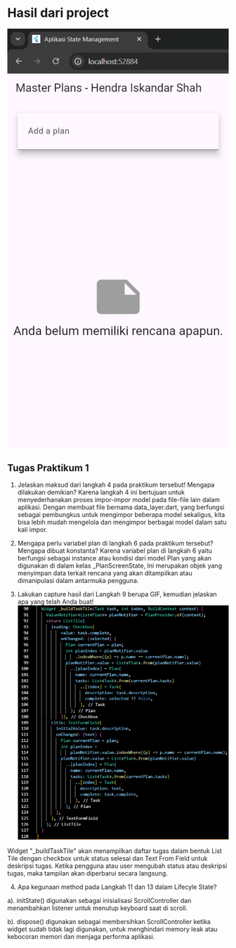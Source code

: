 # Hasil dari project
![image.png](image.png)

## Tugas Praktikum 1
1. Jelaskan maksud dari langkah 4 pada praktikum tersebut! Mengapa dilakukan demikian?
Karena langkah 4 ini bertujuan untuk menyederhanakan proses impor-impor model pada file-file lain dalam aplikasi. Dengan membuat file bernama data_layer.dart, yang berfungsi sebagai pembungkus untuk mengimpor beberapa model sekaligus, kita bisa lebih mudah mengelola dan mengimpor berbagai model dalam satu kali impor.

2. Mengapa perlu variabel plan di langkah 6 pada praktikum tersebut? Mengapa dibuat konstanta?
Karena variabel plan di langkah 6 yaitu berfungsi sebagai instance atau kondisi dari model Plan yang akan digunakan di dalam kelas _PlanScreenState, Ini merupakan objek yang menyimpan data terkait rencana yang akan ditampilkan atau dimanipulasi dalam antarmuka pengguna.

3. Lakukan capture hasil dari Langkah 9 berupa GIF, kemudian jelaskan apa yang telah Anda buat!
![image-1.png](image-1.png)

Widget "_buildTaskTile" akan menampilkan daftar tugas dalam bentuk List Tile dengan checkbox untuk status selesai dan Text From Field untuk deskripsi tugas. Ketika pengguna atau user mengubah status atau deskripsi tugas, maka tampilan akan diperbarui secara langsung.

4. Apa kegunaan method pada Langkah 11 dan 13 dalam Lifecyle State?

a). initState() digunakan sebagai inisialisasi ScrollController dan menambahkan listener untuk menutup keyboard saat di scroll.

b). dispose() digunakan sebagai membersihkan ScrollController ketika widget sudah tidak lagi digunakan, untuk menghindari memory leak atau kebocoran memori dan menjaga performa aplikasi.